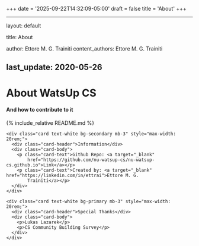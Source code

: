 +++
date = '2025-09-22T14:32:09-05:00'
draft = false
title = 'About'
+++

---
layout: default

title: About

author: Ettore M. G. Trainiti
content_authors: Ettore M. G. Trainiti

last_update: 2020-05-26
---

<div class="row pb-2 mt-4 mb-2">

  <div class="col-md-8">
    <h1>About WatsUp CS</h1>
    <h4 class="text-secondary">And how to contribute to it</h4>
  </div>

  <div class="border-bottom col-md-12">
  </div>
</div>

<div class="row mt-2">
  <div class="col-md-8" markdown="1">
{% include_relative README.md %}
  </div>

  <div class="col-md-4">

    <div class="card text-white bg-secondary mb-3" style="max-width: 20rem;">
      <div class="card-header">Information</div>
      <div class="card-body">
        <p class="card-text">Github Repo: <a target="_blank"
            href="https://github.com/nu-watsup-cs/nu-watsup-cs.github.io">Link</a></p>
        <p class="card-text">Created by: <a target="_blank" href="https://linkedin.com/in/ettrai">Ettore M. G.
            Trainiti</a></p>
      </div>
    </div>

    <div class="card text-white bg-primary mb-3" style="max-width: 20rem;">
      <div class="card-header">Special Thanks</div>
      <div class="card-body">
        <p>Lukas Lazarek</p>
        <p>CS Community Building Survey</p>
      </div>
    </div>
  </div>
</div>
